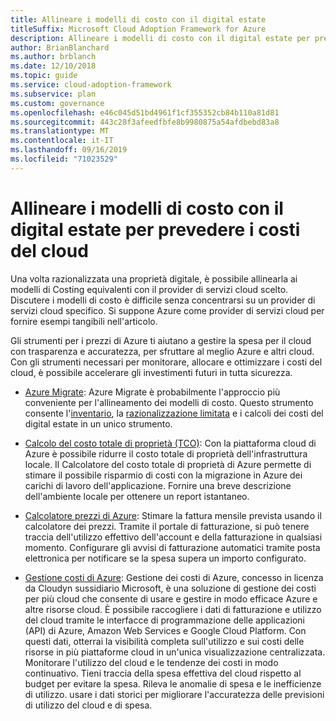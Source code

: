 ```yaml
---
title: Allineare i modelli di costo con il digital estate
titleSuffix: Microsoft Cloud Adoption Framework for Azure
description: Allineare i modelli di costo con il digital estate per prevedere i costi del cloud.
author: BrianBlanchard
ms.author: brblanch
ms.date: 12/10/2018
ms.topic: guide
ms.service: cloud-adoption-framework
ms.subservice: plan
ms.custom: governance
ms.openlocfilehash: e46c045d51bd4961f1cf355352cb84b110a81d81
ms.sourcegitcommit: 443c28f3afeedfbfe8b9980875a54afdbebd83a8
ms.translationtype: MT
ms.contentlocale: it-IT
ms.lasthandoff: 09/16/2019
ms.locfileid: "71023529"
---
```

# <a name="align-cost-models-with-the-digital-estate-to-forecast-cloud-costs"></a>Allineare i modelli di costo con il digital estate per prevedere i costi del cloud

Una volta razionalizzata una proprietà digitale, è possibile allinearla ai modelli di Costing equivalenti con il provider di servizi cloud scelto. Discutere i modelli di costo è difficile senza concentrarsi su un provider di servizi cloud specifico. Si suppone Azure come provider di servizi cloud per fornire esempi tangibili nell'articolo.

Gli strumenti per i prezzi di Azure ti aiutano a gestire la spesa per il cloud con trasparenza e accuratezza, per sfruttare al meglio Azure e altri cloud. Con gli strumenti necessari per monitorare, allocare e ottimizzare i costi del cloud, è possibile accelerare gli investimenti futuri in tutta sicurezza.

- [Azure Migrate](https://docs.microsoft.com/azure/migrate/migrate-overview): Azure Migrate è probabilmente l'approccio più conveniente per l'allineamento dei modelli di costo. Questo strumento consente l'[inventario](./inventory.md), la [razionalizzazione limitata](./rationalize.md) e i calcoli dei costi del digital estate in un unico strumento.

- [Calcolo del costo totale di proprietà (TCO)](https://azure.microsoft.com/pricing/tco/calculator/): Con la piattaforma cloud di Azure è possibile ridurre il costo totale di proprietà dell'infrastruttura locale. Il Calcolatore del costo totale di proprietà di Azure permette di stimare il possibile risparmio di costi con la migrazione in Azure dei carichi di lavoro dell'applicazione. Fornire una breve descrizione dell'ambiente locale per ottenere un report istantaneo.

- [Calcolatore prezzi di Azure](https://azure.microsoft.com/pricing): Stimare la fattura mensile prevista usando il calcolatore dei prezzi. Tramite il portale di fatturazione, si può tenere traccia dell'utilizzo effettivo dell'account e della fatturazione in qualsiasi momento. Configurare gli avvisi di fatturazione automatici tramite posta elettronica per notificare se la spesa supera un importo configurato.

- [Gestione costi di Azure](https://azure.microsoft.com/services/cost-management): Gestione dei costi di Azure, concesso in licenza da Cloudyn sussidiario Microsoft, è una soluzione di gestione dei costi per più cloud che consente di usare e gestire in modo efficace Azure e altre risorse cloud. È possibile raccogliere i dati di fatturazione e utilizzo del cloud tramite le interfacce di programmazione delle applicazioni (API) di Azure, Amazon Web Services e Google Cloud Platform. Con questi dati, otterrai la visibilità completa sull'utilizzo e sui costi delle risorse in più piattaforme cloud in un'unica visualizzazione centralizzata. Monitorare l'utilizzo del cloud e le tendenze dei costi in modo continuativo. Tieni traccia della spesa effettiva del cloud rispetto al budget per evitare la spesa. Rileva le anomalie di spesa e le inefficienze di utilizzo. usare i dati storici per migliorare l'accuratezza delle previsioni di utilizzo del cloud e di spesa.
